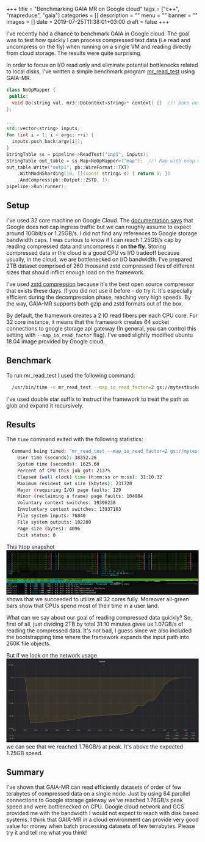 +++
title = "Benchmarking GAIA MR on Google cloud"
tags = ["c++", "mapreduce", "gaia"]
categories = []
description = ""
menu = ""
banner = ""
images = []
date = 2019-07-25T11:38:01+03:00
draft = false
+++

I've recently had a chance to benchmark GAIA in Google cloud. The goal was to test how quickly I can
process compressed text data (i.e read and uncompress on the fly) when running on a single VM and reading directly from cloud storage. The results were quite surprising.

<!--more-->
In order to focus on I/O read only and eliminate potential bottlenecks related to local disks,
I've written a simple benchmark program [mr_read_test](https://github.com/romange/gaia/blob/master/examples/mr_read_test.cc) using GAIA-MR.

```cpp
class NoOpMapper {
 public:
  void Do(string val, mr3::DoContext<string>* context) {}  //! Does not output any data.
};

...
std::vector<string> inputs;
for (int i = 1; i < argc; ++i) {
  inputs.push_back(argv[i]);
}
StringTable ss = pipeline->ReadText("inp1", inputs);
StringTable out_table = ss.Map<NoOpMapper>("map");  //! Map with noop mapper.
out_table.Write("outp1", pb::WireFormat::TXT)
    .WithModNSharding(10, [](const string& s) { return 0; })
    .AndCompress(pb::Output::ZSTD, 1);
pipeline->Run(runner);
```

## Setup
I've used 32 core machine on Google Cloud. The [documentation says](https://cloud.google.com/vpc/docs/quota) that Google does not cap ingress traffic but we can roughly assume to
expect around 10Gbit/s or 1.25GB/s. I did not find any references to Google storage bandwidth caps.
I was curious to know if I can reach 1.25GB/s cap by reading compressed data and uncompress it **on the fly**. Storing compressed data in the cloud is a good CPU vs I/O tradeoff because usually, in the cloud,
we are bottlenecked on I/O bandwidth. I've prepared 2TB dataset comprised of 260 thousand zstd
compressed files of different sizes that should inflict enough load on the framework.

I've used [zstd compression](https://facebook.github.io/zstd/) because it's the best open source
compressor that exists these days. If you did not use it before - do try it.
It's especially efficient during the decompression phase, reaching very high speeds.
By the way, GAIA-MR supports both gzip and zstd formats out of the box.

By default, the framework creates a 2 IO read fibers per each CPU core.
For 32 core instance, it means that the framework creates
64 socket connections to google storage api gateway (In general, you can control
this setting with `--map_io_read_factor` flag).
I've used slightly modified ubuntu 18.04 image provided by Google cloud.

## Benchmark
To run mr_read_test I used the following command:

```bash
  /usr/bin/time -v mr_read_test --map_io_read_factor=2 gs://mytestbucket/mydataset/**
```

I've used double star suffix to instruct the framework to treat the path as glob and expand
it recursively.

## Results

The `time` command exited with the following statistics:
```bash
  Command being timed: "mr_read_test --map_io_read_factor=2 gs://mytestbucket/mydataset/**"
	User time (seconds): 38352.26
	System time (seconds): 1625.60
	Percent of CPU this job got: 2137%
	Elapsed (wall clock) time (h:mm:ss or m:ss): 31:10.32
	Maximum resident set size (kbytes): 231720
	Major (requiring I/O) page faults: 129
	Minor (reclaiming a frame) page faults: 104884
	Voluntary context switches: 19396238
	Involuntary context switches: 13937163
	File system inputs: 76840
	File system outputs: 102280
	Page size (bytes): 4096
	Exit status: 0
```
This htop snapshot ![htop snapshot](/img/htop_bench1.png) shows that we succeeded
to utilize all 32 cores fully. Moreover all-green bars show that CPUs spend most of their
time in a user land.

What can we say about our goal of reading compressed data quickly?
So, first of all, just dividing 2TB by total 31:10 minutes gives us 1.07GB/s of reading
the compressed data. It's not bad, I guess since we also included the bootstrapping time
where the framework expands the input path into 260K file objects.

But if we look on the network usage ![network usage](/img/network_bench1.png) we can see
that we reached 1.76GB/s at peak. It's above the expected 1.25GB speed.

## Summary
I've shown that GAIA-MR can read efficiently datasets of order of few terabytes of compressed data
on a single node. Just by using 64 parallel connections to Google storage gateway we've reached 1.76GB/s peak speed
and were bottlenecked on CPU. Google cloud network and GCS provided me with the bandwidth
I would not expect to reach with disk based systems. I think that GAIA-MR in a cloud environment can provide very good value for money when batch processing datasets of few terrabytes. Please try it and tell me what you think!




